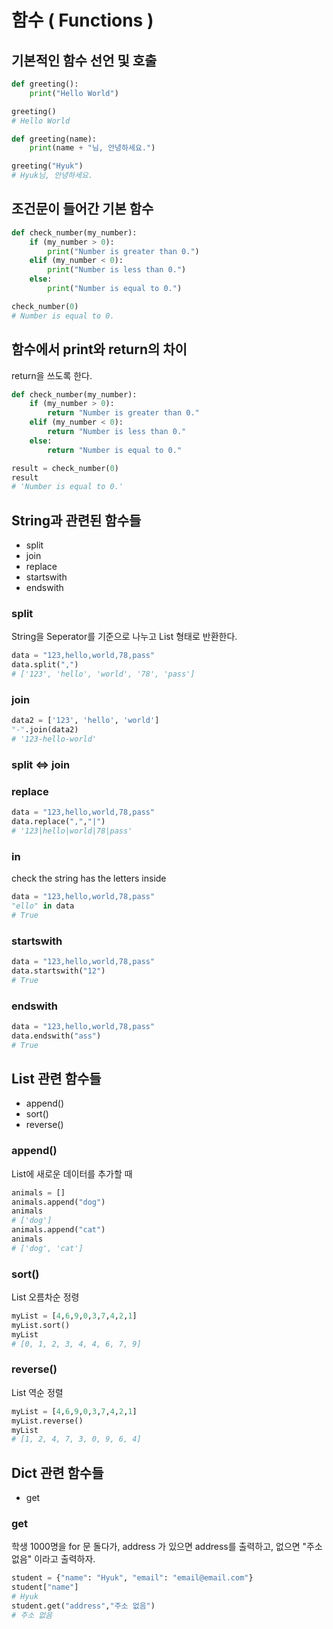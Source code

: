 # 함수 ( Functions )

## 기본적인 함수 선언 및 호출
```python
def greeting():
    print("Hello World")

greeting()
# Hello World

def greeting(name):
    print(name + "님, 안녕하세요.")

greeting("Hyuk")
# Hyuk님, 안녕하세요.
```

## 조건문이 들어간 기본 함수
```python
def check_number(my_number):
    if (my_number > 0):
        print("Number is greater than 0.")
    elif (my_number < 0):
        print("Number is less than 0.")
    else:
        print("Number is equal to 0.")

check_number(0)
# Number is equal to 0.
```
## 함수에서 print와 return의 차이
return을 쓰도록 한다.
```python
def check_number(my_number):
    if (my_number > 0):
        return "Number is greater than 0."
    elif (my_number < 0):
        return "Number is less than 0."
    else:
        return "Number is equal to 0."

result = check_number(0)
result
# 'Number is equal to 0.'
```

## String과 관련된 함수들
* split
* join
* replace
* startswith
* endswith

### split
String을 Seperator를 기준으로 나누고 List 형태로 반환한다.
```python
data = "123,hello,world,78,pass"
data.split(",")
# ['123', 'hello', 'world', '78', 'pass']
```

### join
```python
data2 = ['123', 'hello', 'world']
"-".join(data2)
# '123-hello-world'
```

### split <=> join

### replace
```python
data = "123,hello,world,78,pass"
data.replace(",","|")
# '123|hello|world|78|pass'
```

### in
check the string has the letters inside
```python
data = "123,hello,world,78,pass"
"ello" in data
# True
```

### startswith
```python
data = "123,hello,world,78,pass"
data.startswith("12")
# True
```

### endswith
```python
data = "123,hello,world,78,pass"
data.endswith("ass")
# True
```

## List 관련 함수들
* append()
* sort()
* reverse()

### append()
List에 새로운 데이터를 추가할 때
```python
animals = []
animals.append("dog")
animals
# ['dog']
animals.append("cat")
animals
# ['dog', 'cat']
```

### sort()
List 오름차순 정령
```python
myList = [4,6,9,0,3,7,4,2,1]
myList.sort()
myList
# [0, 1, 2, 3, 4, 4, 6, 7, 9]
```

### reverse()
List 역순 정렬
```python
myList = [4,6,9,0,3,7,4,2,1]
myList.reverse()
myList
# [1, 2, 4, 7, 3, 0, 9, 6, 4]
```

## Dict 관련 함수들
* get

### get
학생 1000명을 for 문 돌다가, address 가 있으면 address를 출력하고, 없으면 "주소 없음" 이라고 출력하자.
```python
student = {"name": "Hyuk", "email": "email@email.com"}
student["name"]
# Hyuk
student.get("address","주소 없음")
# 주소 없음
```